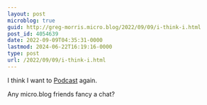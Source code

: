 ```yaml
---
layout: post
microblog: true
guid: http://greg-morris.micro.blog/2022/09/09/i-think-i.html
post_id: 4054639
date: 2022-09-09T04:35:31-0000
lastmod: 2024-06-22T16:19:16-0000
type: post
url: /2022/09/09/i-think-i.html
---
```

I think I want to [Podcast](https://gregmorris.co.uk/aya/) again.

Any micro.blog friends fancy a chat? 
